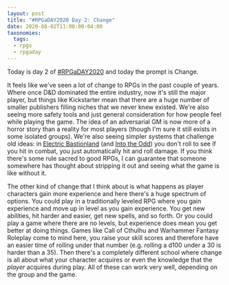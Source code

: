 ```yaml
---
layout: post
title: "#RPGaDAY2020 Day 2: Change"
date: 2020-08-02T11:00:00-04:00
taxonomies:
  tags:
  - rpgs
  - rpgaday
---
```

Today is day 2 of [#RPGaDAY2020](https://www.autocratik.com/2020/06/announcing-rpgaday2020.html) and today the prompt is Change.

It feels like we've seen a lot of change to RPGs in the past couple of years. Where once D&D dominated the entire industry, now it's still the major player, but things like Kickstarter mean that there are a huge number of smaller publishers filling niches that we never knew existed. We're also seeing more safety tools and just general consideration for how people feel while playing the game. The idea of an adversarial GM is now more of a horror story than a reality for most players (though I'm sure it still exists in some isolated groups). We're also seeing simpler systems that challenge old ideas: in [Electric Bastionland](https://chrismcdee.itch.io/electric-bastionland) (and [Into the Odd](https://www.drivethrurpg.com/product/145536/Into-the-Odd)) you don't roll to see if you hit in combat, you just automatically hit and roll damage. If you think there's some rule sacred to good RPGs, I can guarantee that someone somewhere has thought about stripping it out and seeing what the game is like without it.

The other kind of change that I think about is what happens as player characters gain more experience and here there's a huge spectrum of options. You could play in a traditionally leveled RPG where you gain experience and move up in level as you gain experience. You get new abilities, hit harder and easier, get new spells, and so forth. Or you could play a game where there are no levels, but experience does mean you get better at doing things. Games like Call of Cthulhu and Warhammer Fantasy Roleplay come to mind here, you raise your skill scores and therefore have an easier time of rolling under that number (e.g. rolling a d100 under a 30 is harder than a 35). Then there's a completely different school where change is all about what your character acquires or even the knowledge that the _player_ acquires during play. All of these can work very well, depending on the group and the game.
